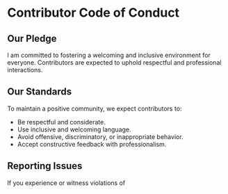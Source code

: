 # Contributor Code of Conduct

## Our Pledge
l am committed to fostering a welcoming and inclusive environment for everyone. Contributors are expected to uphold respectful and professional interactions.

## Our Standards
To maintain a positive community, we expect contributors to:
- Be respectful and considerate.
- Use inclusive and welcoming language.
- Avoid offensive, discriminatory, or inappropriate behavior.
- Accept constructive feedback with professionalism.

## Reporting Issues
If you experience or witness violations of
